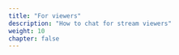 ```yaml
---
title: "For viewers"
description: "How to chat for stream viewers"
weight: 10
chapter: false
---
```


